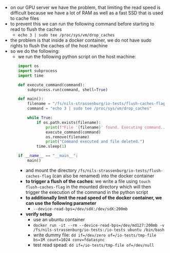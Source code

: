- on our GPU server we have the problem, that limiting the read speed is difficult because we have a lot of RAM as well
  as a fast SSD that is used to cache files
- to prevent this we can run the following command before starting to read to flush the caches
    - `echo 3 | sudo tee /proc/sys/vm/drop_caches`
- the problem is that inside a docker container, we do not have sudo rights to flush the caches of the host machine
- so we do the following:
    - we run the following python script on the host machine:
      ```python
      import os
      import subprocess
      import time
      
      def execute_command(command):
          subprocess.run(command, shell=True)
      
      def main():
          filename = "/fs/nils-strassenburg/io-tests/flush-caches-flag"
          command = "echo 3 | sudo tee /proc/sys/vm/drop_caches"
      
          while True:
              if os.path.exists(filename):
                  print(f"File '{filename}' found. Executing command...")
                  execute_command(command)
                  os.remove(filename)
                  print("Command executed and file deleted.")
              time.sleep(1)
      
      if __name__ == "__main__":
          main()
      ```
        - and mount the directory `/fs/nils-strassenburg/io-tests/flush-caches-flag` (can also be renamed) into the
          docker container
        - **to trigger a flush of the caches**: we write a file using `touch flush-caches-flag` in the mounted directory
          which will then trigger the execution of the command in the python script 
        - **to additionally limit the read speed of the docker container, we can use the following parameter**
          - `--device-read-bps=/dev/sdX:/dev/sdX:200mb`
        - **verify setup**
          - use an ubuntu container
          - `docker run -it --rm --device-read-bps=/dev/md127:200mb -v /fs/nils-strassenburg/io-tests:/io-tests ubuntu /bin/bash`
          - write dummy file: `dd if=/dev/zero of=/io-tests/tmp-file bs=1M count=1024 conv=fdatasync`
          - test read spead: `dd if=/io-tests/tmp-file of=/dev/null`